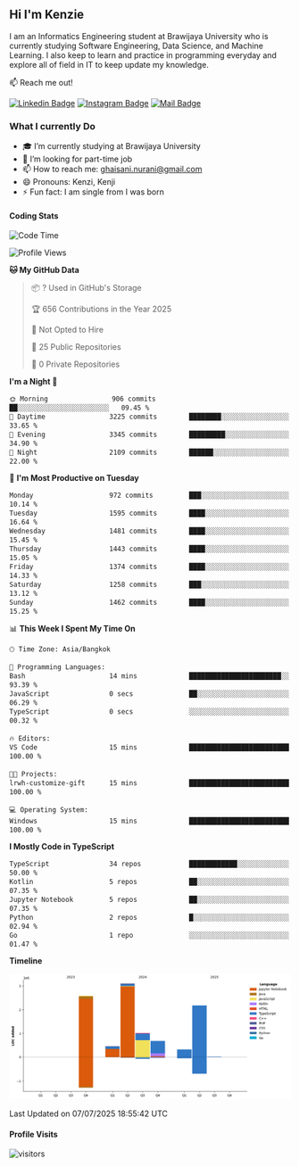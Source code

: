 ## Hi I'm Kenzie


I am an Informatics Engineering student at Brawijaya University who is currently studying Software Engineering, Data Science, and Machine Learning. I also keep to learn and practice in programming everyday and explore all of field in IT to keep update my knowledge.

:mailbox: Reach me out!

[![Linkedin Badge](https://img.shields.io/badge/-Kenzie_Taqiyassar-0e76a8?style=flat&labelColor=0e76a8&logo=linkedin&logoColor=white)](https://www.linkedin.com/in/kenzie-taqiyassar-37458b1aa/) 
[![Instagram Badge](https://img.shields.io/badge/-@__kenziehh_-e84393?style=flat&labelColor=e84393&logo=instagram&logoColor=white)](https://www.instagram.com/_kenziehh/) 
[![Mail Badge](https://img.shields.io/badge/-ghaisani.nurani-c0392b?style=flat&labelColor=c0392b&logo=gmail&logoColor=white)](mailto:ghaisani.nurani@gmail.com)

### What I currently Do

- 🎓 I’m currently studying at Brawijaya University
- 💼 I’m looking for part-time job
- 📫 How to reach me: ghaisani.nurani@gmail.com
- 😄 Pronouns: Kenzi, Kenji
- ⚡ Fun fact: I am single from I was born

#### Coding Stats
<!--START_SECTION:waka-->
![Code Time](http://img.shields.io/badge/Code%20Time-1%2C384%20hrs%2042%20mins-blue)

![Profile Views](http://img.shields.io/badge/Profile%20Views-0-blue)

**🐱 My GitHub Data** 

> 📦 ? Used in GitHub's Storage 
 > 
> 🏆 656 Contributions in the Year 2025
 > 
> 🚫 Not Opted to Hire
 > 
> 📜 25 Public Repositories 
 > 
> 🔑 0 Private Repositories 
 > 
**I'm a Night 🦉** 

```text
🌞 Morning                906 commits         ██░░░░░░░░░░░░░░░░░░░░░░░   09.45 % 
🌆 Daytime                3225 commits        ████████░░░░░░░░░░░░░░░░░   33.65 % 
🌃 Evening                3345 commits        █████████░░░░░░░░░░░░░░░░   34.90 % 
🌙 Night                  2109 commits        ██████░░░░░░░░░░░░░░░░░░░   22.00 % 
```
📅 **I'm Most Productive on Tuesday** 

```text
Monday                   972 commits         ███░░░░░░░░░░░░░░░░░░░░░░   10.14 % 
Tuesday                  1595 commits        ████░░░░░░░░░░░░░░░░░░░░░   16.64 % 
Wednesday                1481 commits        ████░░░░░░░░░░░░░░░░░░░░░   15.45 % 
Thursday                 1443 commits        ████░░░░░░░░░░░░░░░░░░░░░   15.05 % 
Friday                   1374 commits        ████░░░░░░░░░░░░░░░░░░░░░   14.33 % 
Saturday                 1258 commits        ███░░░░░░░░░░░░░░░░░░░░░░   13.12 % 
Sunday                   1462 commits        ████░░░░░░░░░░░░░░░░░░░░░   15.25 % 
```


📊 **This Week I Spent My Time On** 

```text
🕑︎ Time Zone: Asia/Bangkok

💬 Programming Languages: 
Bash                     14 mins             ███████████████████████░░   93.39 % 
JavaScript               0 secs              ██░░░░░░░░░░░░░░░░░░░░░░░   06.29 % 
TypeScript               0 secs              ░░░░░░░░░░░░░░░░░░░░░░░░░   00.32 % 

🔥 Editors: 
VS Code                  15 mins             █████████████████████████   100.00 % 

🐱‍💻 Projects: 
lrwh-customize-gift      15 mins             █████████████████████████   100.00 % 

💻 Operating System: 
Windows                  15 mins             █████████████████████████   100.00 % 
```

**I Mostly Code in TypeScript** 

```text
TypeScript               34 repos            ████████████░░░░░░░░░░░░░   50.00 % 
Kotlin                   5 repos             ██░░░░░░░░░░░░░░░░░░░░░░░   07.35 % 
Jupyter Notebook         5 repos             ██░░░░░░░░░░░░░░░░░░░░░░░   07.35 % 
Python                   2 repos             █░░░░░░░░░░░░░░░░░░░░░░░░   02.94 % 
Go                       1 repo              ░░░░░░░░░░░░░░░░░░░░░░░░░   01.47 % 
```



**Timeline**

![Lines of Code chart](https://raw.githubusercontent.com/kenziehh/kenziehh/master/assets/bar_graph.png)


 Last Updated on 07/07/2025 18:55:42 UTC
<!--END_SECTION:waka-->


#### Profile Visits

![visitors](https://visitor-badge.glitch.me/badge?page_id=kenziehh.kenziehh)





